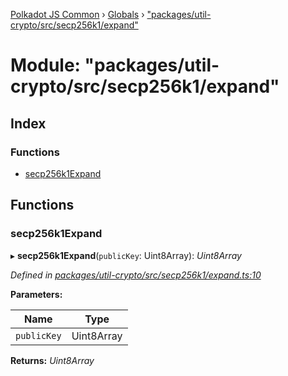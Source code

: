 [Polkadot JS Common](../README.md) › [Globals](../globals.md) › ["packages/util-crypto/src/secp256k1/expand"](_packages_util_crypto_src_secp256k1_expand_.md)

# Module: "packages/util-crypto/src/secp256k1/expand"

## Index

### Functions

* [secp256k1Expand](_packages_util_crypto_src_secp256k1_expand_.md#secp256k1expand)

## Functions

###  secp256k1Expand

▸ **secp256k1Expand**(`publicKey`: Uint8Array): *Uint8Array*

*Defined in [packages/util-crypto/src/secp256k1/expand.ts:10](https://github.com/polkadot-js/common/blob/e7c665e5/packages/util-crypto/src/secp256k1/expand.ts#L10)*

**Parameters:**

Name | Type |
------ | ------ |
`publicKey` | Uint8Array |

**Returns:** *Uint8Array*
